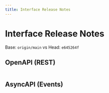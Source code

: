 ```yaml
---
title: Interface Release Notes
---
```


# Interface Release Notes

Base: `origin/main` vs Head: `e645264f`

## OpenAPI (REST)

```diff

```

## AsyncAPI (Events)

```diff

```

